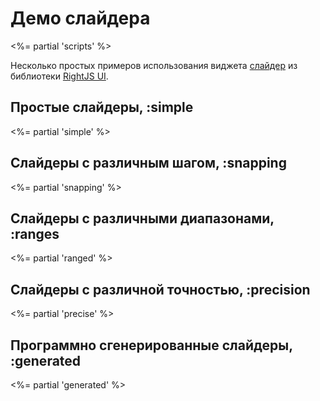 # Демо слайдера
<%= partial 'scripts' %>

Несколько простых примеров использования виджета [слайдер](/ui/slider)
из библиотеки [RightJS UI](/ui).

## Простые слайдеры, :simple
<%= partial 'simple' %>


## Слайдеры с различным шагом, :snapping
<%= partial 'snapping' %>


## Слайдеры с различными диапазонами, :ranges
<%= partial 'ranged' %>


## Слайдеры с различной точностью, :precision
<%= partial 'precise' %>


## Программно сгенерированные слайдеры, :generated
<%= partial 'generated' %>
